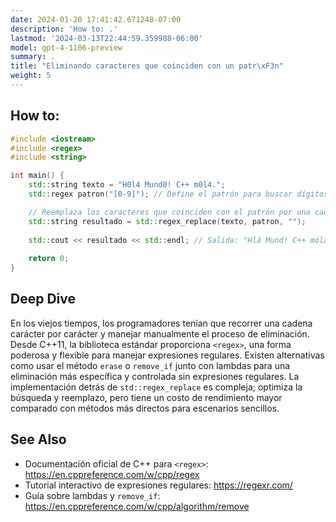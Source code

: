 ```yaml
---
date: 2024-01-20 17:41:42.671248-07:00
description: 'How to: .'
lastmod: '2024-03-13T22:44:59.359988-06:00'
model: gpt-4-1106-preview
summary: .
title: "Eliminando caracteres que coinciden con un patr\xF3n"
weight: 5
---
```


## How to:
```C++
#include <iostream>
#include <regex>
#include <string>

int main() {
    std::string texto = "H0l4 Mund0! C++ m0l4.";
    std::regex patron("[0-9]"); // Define el patrón para buscar dígitos.

    // Reemplaza los caracteres que coinciden con el patrón por una cadena vacía.
    std::string resultado = std::regex_replace(texto, patron, "");
    
    std::cout << resultado << std::endl; // Salida: "Hlá Mund! C++ mólá."
    
    return 0;
}
```

## Deep Dive
En los viejos tiempos, los programadores tenían que recorrer una cadena carácter por carácter y manejar manualmente el proceso de eliminación. Desde C++11, la biblioteca estándar proporciona `<regex>`, una forma poderosa y flexible para manejar expresiones regulares. Existen alternativas como usar el método `erase` o `remove_if` junto con lambdas para una eliminación más específica y controlada sin expresiones regulares. La implementación detrás de `std::regex_replace` es compleja; optimiza la búsqueda y reemplazo, pero tiene un costo de rendimiento mayor comparado con métodos más directos para escenarios sencillos.

## See Also
- Documentación oficial de C++ para `<regex>`: https://en.cppreference.com/w/cpp/regex
- Tutorial interactivo de expresiones regulares: https://regexr.com/
- Guía sobre lambdas y `remove_if`: https://en.cppreference.com/w/cpp/algorithm/remove
